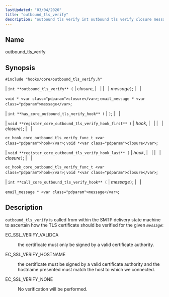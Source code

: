 ```yaml
---
lastUpdated: "03/04/2020"
title: "outbound_tls_verify"
description: "outbound tls verify int outbound tls verify closure message void closure email message message int has core outbound tls verify hook void register core outbound tls verify hook first hook closure ec hook core outbound tls verify func t hook void closure void register core outbound tls verify hook last..."
---
```


<a name="hooks.core.outbound_tls_verify"></a> 
## Name

outbound_tls_verify

## Synopsis

`#include "hooks/core/outbound_tls_verify.h"`

| `int **outbound_tls_verify** (` | <var class="pdparam">closure</var>, |   |
|   | <var class="pdparam">message</var>`)`; |   |

`void * <var class="pdparam">closure</var>`;
`email_message * <var class="pdparam">message</var>`;

| `int **has_core_outbound_tls_verify_hook** (` | `)`; |   |

| `void **register_core_outbound_tls_verify_hook_first** (` | <var class="pdparam">hook</var>, |   |
|   | <var class="pdparam">closure</var>`)`; |   |

`ec_hook_core_outbound_tls_verify_func_t <var class="pdparam">hook</var>`;
`void *<var class="pdparam">closure</var>`;

| `void **register_core_outbound_tls_verify_hook_last** (` | <var class="pdparam">hook</var>, |   |
|   | <var class="pdparam">closure</var>`)`; |   |

`ec_hook_core_outbound_tls_verify_func_t <var class="pdparam">hook</var>`;
`void *<var class="pdparam">closure</var>`;

| `int **call_core_outbound_tls_verify_hook** (` | <var class="pdparam">message</var>`)`; |   |

`email_message * <var class="pdparam">message</var>`;<a name="idp39974208"></a> 
## Description

`outbound_tls_verify` is called from within the SMTP delivery state machine to ascertain how the TLS certificate should be verified for the given *`message`*:

<dl class="variablelist">

<dt>EC_SSL_VERIFY_VALIDCA</dt>

<dd>

the certificate must only be signed by a valid certificate authority.

</dd>

<dt>EC_SSL_VERIFY_HOSTNAME</dt>

<dd>

the certificate must be signed by a valid certificate authority and the hostname presented must match the host to which we connected.

</dd>

<dt>EC_SSL_VERIFY_NONE</dt>

<dd>

No verification will be performed.

</dd>

</dl>